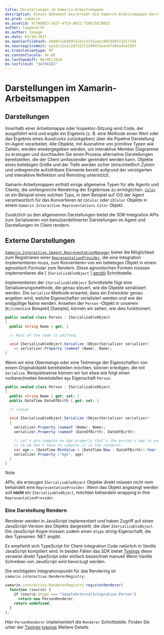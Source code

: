 ```yaml
---
title: Darstellungen im Xamarin-Arbeitsmappen
description: Dieses Dokument beschreibt die Xamarin-Arbeitsmappen Darstellung-Pipeline, dadurch kann das Rendern des umfassende Ergebnisse für jeden Code, der einen Wert zurückgibt.
ms.prod: xamarin
ms.assetid: 5C7A60E3-1427-47C9-A022-720F25ECB031
author: topgenorth
ms.author: toopge
ms.date: 03/30/2017
ms.openlocfilehash: d4d8fa164b9f52e2c5331aa2c08fdddf232572d4
ms.sourcegitcommit: ea1dc12a3c2d7322f234997daacbfdb6ad542507
ms.translationtype: MT
ms.contentlocale: de-DE
ms.lasthandoff: 06/05/2018
ms.locfileid: "34794162"
---
```

# <a name="representations-in-xamarin-workbooks"></a>Darstellungen im Xamarin-Arbeitsmappen

## <a name="representations"></a>Darstellungen

Innerhalb einer Arbeitsmappe oder Inspektor-Sitzung wird Code, der ausgeführt wird und ergibt ein Ergebnis (z. B. eine Methode einen Wert oder das Ergebnis eines Ausdrucks zurückgeben) über die Pipeline Darstellung im-Agent verarbeitet. Alle Objekte, mit Ausnahme von primitive Typen wie Zahlen, werden wiedergegeben werden, um interaktive Member Diagramme zu erzeugen und durchlaufen Sie einen Prozess alternative Darstellungen bereitstellen, die der Client umfassender gerendert werden kann. Objekte eines beliebigen Größe und der Tiefe werden sicher (einschließlich Zyklen und unbegrenzte aufzählbare Elemente bereit) aufgrund der verzögerten und interaktive Reflektion und Remoting unterstützt.

Xamarin-Arbeitsmappen enthält einige allgemeine Typen für alle Agents und Clients, die umfangreiche Rendering der Ergebnisse zu ermöglichen. [`Color`][xir-color] ist ein Beispiel eines solchen Typs, in dem Beispiel auf iOS der Agent verantwortlich für das Konvertieren ist `CGColor` oder `UIColor` Objekte in einem `Xamarin.Interactive.Representations.Color` Objekt.

Zusätzlich zu den allgemeinen Darstellungen bietet die SDK-Integration APIs zum Serialisieren von benutzerdefinierter Darstellungen im Agent und Darstellungen im Client rendern.

## <a name="external-representations"></a>Externe Darstellungen

[`Xamarin.Interactive.IAgent.RepresentationManager`][repman] bietet die Möglichkeit zum Registrieren einer [`RepresentationProvider`][repp], die eine Integration implementieren muss, zum Konvertieren von ein beliebiges Objekt in einem agnostisch Formular zum Rendern. Diese agnostischen Formen müssen implementieren die [ `ISerializableObject` ] [ serobj] Schnittstelle.

Implementieren der `ISerializableObject` Schnittstelle fügt eine Serialisierungsmethode, die genau steuert, wie die Objekte serialisiert werden. Die `Serialize` Methode erwartet, dass ein Entwickler genau angeben wird, welche Eigenschaften serialisiert werden und wie der endgültige Name werden. Ansehen der `Person` -Objekt in unserem [`KitchenSink` Beispiel] [Sample], können wir sehen, wie dies funktioniert:

```csharp
public sealed class Person : ISerializableObject
{
  public string Name { get; }

  // Rest of the code is omitted…

  void ISerializableObject.Serialize (ObjectSerializer serializer)
    => serializer.Property (nameof (Name), Name);
}
```

Wenn wir eine Obermenge oder eine Teilmenge der Eigenschaften von einem Originalobjekt bereitstellen möchten, können erledigen, die mit `Serialize`. Beispielsweise können wir tun etwa wie folgt einen vorberechneten bereitstellen `Age` Eigenschaft `Person`:

```csharp
public sealed class Person : ISerializableObject
{
  public string Name { get; set; }
  public DateTime DateOfBirth { get; set; }

  // <snip>

  void ISerializableObject.Serialize (ObjectSerializer serializer)
  {
    serializer.Property (nameof (Name), Name);
    serializer.Property (nameof (DateOfBirth), DateOfBirth);

    // Let's pre-compute an Age property that's the person's age in years,
    // so we don't have to compute it in the renderer.
    var age = (DateTime.MinValue + (DateTime.Now - DateOfBirth)).Year - 1;
    serializer.Property ("Age", age)
  }
}
```

> [!NOTE]
> APIs, die erzeugen `ISerializableObject` Objekte direkt müssen nicht vom behandelt eine `RepresentationProvider`. Wenn das Objekt angezeigt werden soll **nicht** ein `ISerializableObject`, möchten behandeln wrapping in Ihre `RepresentationProvider`.

### <a name="rendering-a-representation"></a>Eine Darstellung Rendern

Renderer werden in JavaScript implementiert und haben Zugriff auf einen JavaScript-Version des Objekts dargestellt, die über `ISerializableObject`. Die JavaScript-Kopie müssen zudem einen `$type` string-Eigenschaft, die den Typnamen .NET angibt.

Es empfiehlt sich TypeScript für Client-Integration Code natürlich in Vanille JavaScript kompiliert wird. In beiden Fällen das SDK bietet [Typings][typings] diese verweist direkt TypeScript oder einfach bezeichnet manuell Wenn Vanille Schreiben von JavaScript wird bevorzugt werden.

Die wichtigsten Integrationspunkt für das Rendering ist `xamarin.interactive.RendererRegistry`:

```js
xamarin.interactive.RendererRegistry.registerRenderer(
  function (source) {
    if (source.$type === "SampleExternalIntegration.Person")
      return new PersonRenderer;
    return undefined;
  }
);
```

Hier `PersonRenderer` implementiert die `Renderer` Schnittstelle. Finden Sie unter der [Typings] [ typings] Weitere Details.

[typings]: https://github.com/xamarin/Workbooks/blob/master/SDK/typings/xamarin-interactive.d.ts
[xir-color]: https://developer.xamarin.com/api/type/Xamarin.Interactive.Representations.Color/
[repman]: https://developer.xamarin.com/api/type/Xamarin.Interactive.Representations.IRepresentationManager/
[repp]: https://developer.xamarin.com/api/type/Xamarin.Interactive.Representations.RepresentationProvider/
[serobj]: https://developer.xamarin.com/api/type/Xamarin.Interactive.Serialization.ISerializableObject/
